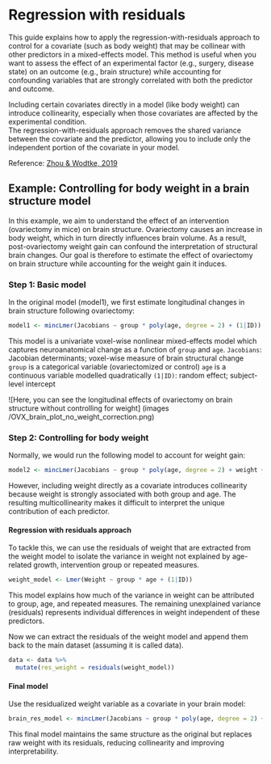 # Regression with residuals

This guide explains how to apply the regression-with-residuals approach to control for a covariate (such as body weight) that may be collinear with other predictors in a mixed-effects model. This method is useful when you want to assess the effect of an experimental factor (e.g., surgery, disease state) on an outcome (e.g., brain structure) while accounting for confounding variables that are strongly correlated with both the predictor and outcome.

Including certain covariates directly in a model (like body weight) can introduce collinearity, especially when those covariates are affected by the experimental condition.  
The regression-with-residuals approach removes the shared variance between the covariate and the predictor, allowing you to include only the independent portion of the covariate in your model.

Reference: [Zhou & Wodtke, 2019](https://www.cambridge.org/core/journals/political-analysis/article/regressionwithresiduals-method-for-estimating-controlled-direct-effects/EA081ACCE12BD0C5BA9A59C414F6D411)


## Example: Controlling for body weight in a brain structure model

In this example, we aim to understand the effect of an intervention (ovariectomy in mice) on brain structure. Ovariectomy causes an increase in body weight, which in turn directly influences brain volume. As a result, post-ovariectomy weight gain can confound the interpretation of structural brain changes. Our goal is therefore to estimate the effect of ovariectomy on brain structure while accounting for the weight gain it induces.

### Step 1: Basic model

In the original model (model1), we first estimate longitudinal changes in brain structure following ovariectomy: 

```r
model1 <- mincLmer(Jacobians ~ group * poly(age, degree = 2) + (1|ID))
```

This model is a univariate voxel-wise nonlinear mixed-effects model which captures neuroanatomical change as a function of ```group``` and ```age```. 
```Jacobians```: Jacobian determinants; voxel-wise measure of brain structural change 
```group``` is a categorical variable (ovariectomized or control)
```age``` is a continuous variable modelled quadratically
```(1|ID)```: random effect; subject-level intercept

![Here, you can see the longitudinal effects of ovariectomy on brain structure without controlling for weight] (images
/OVX_brain_plot_no_weight_correction.png)

### Step 2: Controlling for body weight

Normally, we would run the following model to account for weight gain:    

```r
model2 <- mincLmer(Jacobians ~ group * poly(age, degree = 2) + weight + (1|ID))
```

However, including weight directly as a covariate introduces collinearity because weight is strongly associated with both group and age. The resulting multicollinearity makes it difficult to interpret the unique contribution of each predictor.

#### Regression with residuals approach

To tackle this, we can use the residuals of weight that are extracted from the weight model to isolate the variance in weight not explained by age-related growth, intervention group or repeated measures.

```r
weight_model <- Lmer(Weight ~ group * age + (1|ID))
```

This model explains how much of the variance in weight can be attributed to group, age, and repeated measures. The remaining unexplained variance (residuals) represents individual differences in weight independent of these predictors.

Now we can extract the residuals of the weight model and append them back to the main dataset (assuming it is called data). 

```r
data <- data %>%
  mutate(res_weight = residuals(weight_model))
```

#### Final model

Use the residualized weight variable as a covariate in your brain model:

```r
brain_res_model <- mincLmer(Jacobians ~ group * poly(age, degree = 2) + res_weight + (1|ID))
```

This final model maintains the same structure as the original but replaces raw weight with its residuals, reducing collinearity and improving interpretability.



